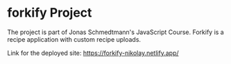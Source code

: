# forkify Project

The project is part of Jonas Schmedtmann's JavaScript Course. Forkify is a recipe application with custom recipe uploads.

Link for the deployed site: 
https://forkify-nikolay.netlify.app/
